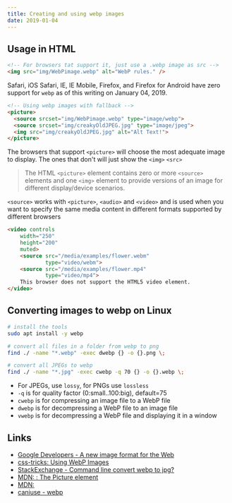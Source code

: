 ```yaml
---
title: Creating and using webp images
date: 2019-01-04
---
```


## Usage in HTML

```html
<!-- For browsers tat support it, just use a .webp image as src -->
<img src="img/WebPimage.webp" alt="WebP rules." />
```

Safari, iOS Safari, IE, IE Mobile, Firefox, and Firefox for Android have zero support for `webp` as of this writing on January 04, 2019. 

```html
<!-- Using webp images with fallback -->
<picture>
  <source srcset="img/WebPimage.webp" type="image/webp">
  <source srcset="img/creakyOldJPEG.jpg" type="image/jpeg"> 
  <img src="img/creakyOldJPEG.jpg" alt="Alt Text!">
</picture>
```

The browsers that support  `<picture>` will choose the most adequate image to display. The ones that don't will just show the `<img>` `<src>`

> The HTML `<picture>` element contains zero or more `<source>` elements and one `<img>` element to provide versions of an image for different display/device scenarios.

`<source>` works with `<picture>`, `<audio>` and `<video>` and is used when you want to specify the same media content in different formats supported by different browsers

```html
<video controls
    width="250"
    height="200"
    muted>
    <source src="/media/examples/flower.webm"
            type="video/webm">
    <source src="/media/examples/flower.mp4"
            type="video/mp4">
    This browser does not support the HTML5 video element.
</video>
```

## Converting images to webp on Linux

```bash
# install the tools
sudo apt install -y webp

# convert all files in a folder from webp to png
find ./ -name "*.webp" -exec dwebp {} -o {}.png \;

# convert all JPEGs to webp
find ./ -name "*.jpg" -exec cwebp -q 70 {} -o {}.webp \;
```

- For JPEGs, use `lossy`, for PNGs use `lossless`
- `-q` is for quality factor (0:small..100:big), default=75
- `cwebp` is for compressing an image file to a WebP file
- `dwebp` is for decompressing a WebP file to an image file
- `vwebp` is for decompressing a WebP file and displaying it in a window

Links
---
- [Google Developers - A new image format for the Web](https://developers.google.com/speed/webp/)
- [css-tricks: Using WebP Images](https://css-tricks.com/using-webp-images/)
- [StackExchange - Command line convert webp to jpg?](https://unix.stackexchange.com/questions/70622/command-line-convert-webp-to-jpg)
- [MDN: <picture>: The Picture element](https://developer.mozilla.org/en-US/docs/Web/HTML/Element/picture)
- [MDN: <source>](https://developer.mozilla.org/en-US/docs/Web/HTML/Element/source)
- [caniuse - webp](https://caniuse.com/#feat=webp)